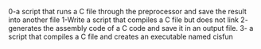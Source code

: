 0-a script that runs a C file through the preprocessor and save the result into another file
1-Write a script that compiles a C file but does not link
2- generates the assembly code of a C code and save it in an output file.
3- a script that compiles a C file and creates an executable named cisfun
